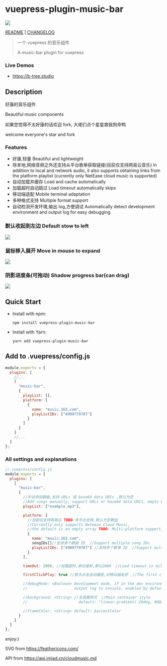 # vuepress-plugin-music-bar

![](https://raw.githubusercontent.com/moecopilot/B-Tree.studio/master/docs/.vuepress/plugin/vuepress-plugin-music-bar/img/music-bar-0.png)

[README](./README.md) | [CHANGELOG](./CHANGELOG.md)

> 一个 vuepress 的音乐组件
>
> A music-bar plugin for vuepress

### Live Demos

- https://b-tree.studio

## Description

好康的音乐组件

Beautiful music components

如果您觉得不太好康的话欢迎 fork, 大佬们点个星星救我狗命鸭

welcome everyone's star and fork

### Features

- 好康,轻量 Beautiful and lightweight
- 除本地,网络音频之外还支持从平台歌单获取链接(目前仅支持网易云音乐) In addition to local and network audio, it also supports obtaining links from the platform playlist (currently only NetEase cloud music is supported)
- 自动加载并缓存 Load and cache automatically
- 加载超时自动跳过 Load timeout automatically skips
- 移动端适配 Mobile terminal adaptation
- 多种格式支持 Multiple format support
- 自动检测开发环境,输出 log,方便调试 Automatically detect development environment and output log for easy debugging

### 默认收起到左边 Default stow to left

![](https://raw.githubusercontent.com/moecopilot/B-Tree.studio/master/docs/.vuepress/plugin/vuepress-plugin-music-bar/img/music-bar-1.png)

### 鼠标移入展开 Move in mouse to expand

![](https://raw.githubusercontent.com/moecopilot/B-Tree.studio/master/docs/.vuepress/plugin/vuepress-plugin-music-bar/img/music-bar-2.png)

### 阴影进度条(可拖动) Shadow progress bar(can drag)

![](https://raw.githubusercontent.com/moecopilot/B-Tree.studio/master/docs/.vuepress/plugin/vuepress-plugin-music-bar/img/music-bar-3.png)

## Quick Start

- Install with npm:

  `npm install vuepress-plugin-music-bar`

- Install with Yarn:

  `yarn add vuepress-plugin-music-bar`

## Add to .vuepress/config.js

```js
module.exports = {
  plugins: [
    //...
    [
      "music-bar",
      {
        playList: [],
        platform: [
          {
            name: "music.163.com",
            playListIDs: ["4909779787"]
          }
        ]
      }
    ]
    //...
  ]
};
```

### All settings and explanations

```js
//.vuepress/config.js
module.exports = {
  plugins: [
    [
      "music-bar",
      {
        //手动添加歌曲,支持 URLs 或 base64 data URIs ,默认为空
        //Add songs manually, support URLs or base64 data URIs, empty by default
        playList: ["example.mp3"],

        platform: [
          //目前仅支持网易云 TODO:多平台支持,默认为空数组
          //Currently only supports Netease Cloud Music,
          //the default is an empty array TODO: Multi-platform support,
          {
            name: "music.163.com",
            songIDs[]//支持多个歌曲 ID  //Support multiple song IDs
            playListIDs: ["4909779787"] //支持多个歌单 ID  //Support multiple playlist IDs
          }
        ],

        timeOut: 2000, //加载超时,单位毫秒,默认2000  //Load timeout in milliseconds, default 2000

        firstClickPlay: true //首次点击自动播放,对移动端友好  //The first click autoplay, mobile friendly

        //debugMode: <Boolean> Development mode, if in the dev environment,
        //                     output log to console, enabled by default

        //background: <String> //主容器样式  //Main container style
        //                       default: "linear-gradient(-20deg, #00cdac 0%, #8ddad5 100%)"

        //frameColor: <String> default: $accentColor
      }
    ]
  ]
};
```

enjoy:)

SVG from https://feathericons.com/

API from https://api.imjad.cn/cloudmusic.md
